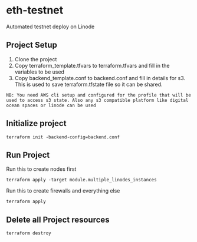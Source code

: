 # eth-testnet

Automated testnet deploy on Linode

## Project Setup

1. Clone the project
2. Copy terraform_template.tfvars to terraform.tfvars and fill in the variables to be used
3. Copy backend_template.conf to backend.conf and fill in details for s3. This is used to save terraform.tfstate file so it can be shared.

`NB: You need AWS cli setup and configured for the profile that will be used to access s3 state. Also any s3 compatible platform like digital ocean spaces or linode can be used`

## Initialize project

`terraform init -backend-config=backend.conf`

## Run Project

Run this to create nodes first

`terraform apply -target module.multiple_linodes_instances`

Run this to create firewalls and everything else

`terraform apply`

## Delete all Project resources

`terraform destroy`
